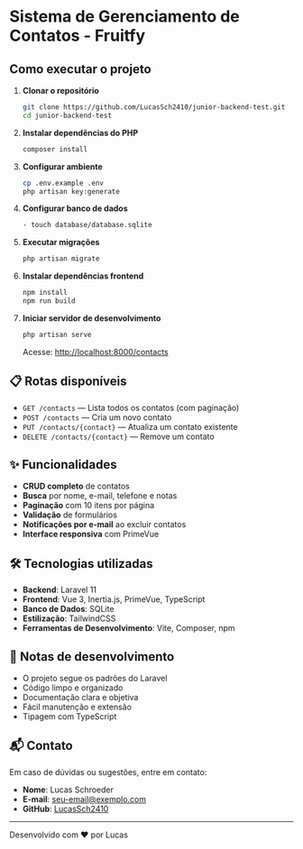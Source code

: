 # Sistema de Gerenciamento de Contatos - Fruitfy

## Como executar o projeto

1. **Clonar o repositório**

   ```bash
   git clone https://github.com/LucasSch2410/junior-backend-test.git
   cd junior-backend-test
   ```

2. **Instalar dependências do PHP**

   ```bash
   composer install
   ```

3. **Configurar ambiente**

   ```bash
   cp .env.example .env
   php artisan key:generate
   ```

4. **Configurar banco de dados**
   ```bash
   - touch database/database.sqlite
   ```

5. **Executar migrações**

   ```bash
   php artisan migrate
   ```

6. **Instalar dependências frontend**

   ```bash
   npm install
   npm run build
   ```

7. **Iniciar servidor de desenvolvimento**

   ```bash
   php artisan serve
   ```

   Acesse: [http://localhost:8000/contacts](http://localhost:8000/contacts)

## 📋 Rotas disponíveis

- `GET /contacts` — Lista todos os contatos (com paginação)
- `POST /contacts` — Cria um novo contato
- `PUT /contacts/{contact}` — Atualiza um contato existente
- `DELETE /contacts/{contact}` — Remove um contato

## ✨ Funcionalidades

- **CRUD completo** de contatos
- **Busca** por nome, e-mail, telefone e notas
- **Paginação** com 10 itens por página
- **Validação** de formulários
- **Notificações por e-mail** ao excluir contatos
- **Interface responsiva** com PrimeVue

## 🛠️ Tecnologias utilizadas

- **Backend**: Laravel 11
- **Frontend**: Vue 3, Inertia.js, PrimeVue, TypeScript
- **Banco de Dados**: SQLite
- **Estilização**: TailwindCSS
- **Ferramentas de Desenvolvimento**: Vite, Composer, npm

## 📝 Notas de desenvolvimento

- O projeto segue os padrões do Laravel
- Código limpo e organizado
- Documentação clara e objetiva
- Fácil manutenção e extensão
- Tipagem com TypeScript

## 📬 Contato

Em caso de dúvidas ou sugestões, entre em contato:
- **Nome**: Lucas Schroeder
- **E-mail**: [seu-email@exemplo.com](mailto:lucasschroeder2410@gmail.com)
- **GitHub**: [LucasSch2410](https://github.com/LucasSch2410)

---

Desenvolvido com ❤️ por Lucas
